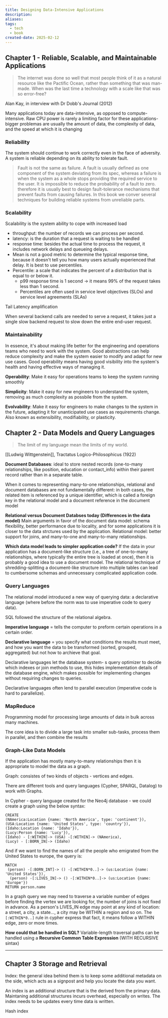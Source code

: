 ```yaml
---
title: Designing Data-Intensive Applications
description: 
aliases: 
tags:
  - tech
  - book
created-date: 2025-02-12
---
```




## Chapter 1 - Reliable, Scalable, and Maintainable Applications

> The internet was done so well that most people think of it as a natural resource like the Pactific Ocean, rather than something that was man-made. When was the last time a technology with a scale like that was so error-free?

Alan Kay, in interview with Dr Dobb's Journal (2012)


Many applications today are data-intensive, as opposed to compute-intensive. Raw CPU power is rarely a limiting factor for these applications- bigger problemas are usually the amount of data, the complexity of data, and the speed at which it is changing


### Reliability 
The system should continue to work correctly even in the face of adversity. A system is reliable depending on its ability to tolerate fault.

> Fault is not the same as failure. A fault is usually defined as one component of the system deviating from its spec, whereas a failure is when the system as a whole stops providing the required service to the user. It is impossible to reduce the probability of a fault to zero. therefore it is usually best to design fault-tolerance mechanisms that prevent faults from causing failures. In this book we conver several techniques for building reliable systems from unreliable parts.


### Scalability 
Scalability is the system ability to cope with increased load

- throughput: the number of records we can process per second.
- latency: is the duration that a request is waiting to be handled
- response time: besides the actual time to process the request, it includes network delays and queueing delays.
- Mean is not a good metric to determine the typical response time, because it doesn't tell you how many users actually experienced that delay. It is best to use percentiles.
- Percentile: a scale that indicates the percent of a distribution that is equal to or below it.
	- p99 response time is 1 second -> it means 99% of the request takes less than 1 second.
	- Percentiles are often used in service level objectives (SLOs) and service level agreements (SLAs)


Tail Latency amplification

When several backend calls are needed to serve a request, it takes just a single slow backend request to slow down the entire end-user request.

### Maintainability
In essence, it's about making life better for the engineering and operations teams who need to work with the system. Good abstractions can help reduce complexity and make the system easier to modify and adapt for new use cases. Good operability means having good visibility into the system's health and having effective ways of managing it.

**Operability**: Make it easy for operations teams to keep the system running smoothly

**Simplicity**: Make it easy for new engineers to understand the system, removing as much complexity as possbile from the system.

**Evolvability**: Make it easy for engineers to make changes to the system in the future, adapting it for unanticipated use cases as requirements change. Also known as extensibility, modifiability, or plasticity.




## Chapter 2 - Data Models and Query Languages

> The limit of my language mean the limits of my world.

[[Ludwig Wittgenstein]], Tractatus Logico-Philosophicus (1922)



**Document Databases**: ideal to store nested records (one-to-many relationships, like position, education or contact_info) within their parent record rather than in a separate table.


When it comes to representing many-to-one relationships, relational and document databases are not fundamentally different: in both cases, the related item is referenced by a unique identifier, which is called a foreign key in the relational model and a document reference in the document model

**Relational versus Document Databses today (Differences in the data model)**
Main arguments in favor of the document data model: schema flexibility, better performance due to locality, and for some applications it is closer to the data strctures used by the application.
Relational model: better support for joins, and many-to-one and many-to-many relationships.

**Which data model leads to simpler application code?** If the data in your application has a document-like structure (i.e., a tree of one-to-many relationships, where typically the entire tree is loaded at once), then it is probably a good idea to use a document model. The relational technique of shredding-splitting a document-like structure into multiple tables can lead to cumbersome schemas and unnecessary complicated application code.


### Query Languages
The relational model introduced a new way of querying data: a declarative language (where before the norm was to use imperative code to query data).

SQL followed the structure of the relational algebra.

**Imperative language** = tells the computer to preform certain operations in a certain order.

**Declarative language** = you specify what conditions the results must meet, and how you want the data to be transformed (sorted, grouped, aggregated) but not how to archieve that goal. 

Declarative languages let the database system- s query optimizer to decide which indexes or join methods to use, this hides implementation details of the database engine, which makes possible for implementing changes without requiring changes to queries.

Declarative languages often lend to parallel execution (imperative code is hard to parallelize).


### MapReduce
Programming model for processing large amounts of data in bulk across many machines.

The core idea is to divide a large task into smaller sub-tasks, process them in parallel, and then combine the results


### Graph-Like Data Models
If the application has mostly many-to-many relationships then it is appropriate to model the data as a graph.

Graph: consistes of two kinds of objects - vertices and edges.

There are different tools and query languages (Cypher, SPARQL, Datalog) to work with Graphs.

In Cypher - query language created for the Neo4j database - we could create a graph using the below syntax:

```
CREATE
(NAmerica:Location {name: 'North America', type: 'continent'}),
(USA:Location {name: 'United States', type: 'country'}),
(Idaho:Location {name: 'Idaho'}),
(Lucy:Person {name: 'Lucy'}),
(Idaho) - [:WITHIN]-> (USA) -[:WITHIN]-> (NAmerica),
(Lucy) - [:BORN_IN]-> (Idaho)
```

And if we want to find the names of all the people who emigrated from the United States to europe, the query is:

```
MATCH
 (person) -[:BORN_INT]-> () -[:WITHIN*0..]-> (us:Location {name: 'United States'}),
  (person) -[:LIVES_IN]-> () -[:WITHIN*0..]-> (us:Location {name: 'Europe'})
RETURN person.name
```


In a graph query we may need to traverse a variable number of edges before finding the vertex we are looking for, the number of joins is not fixed in advance. As a person's LIVES_IN edge may point at any kind of location: a street, a city, a state..., a city may be WITHIN a region and so on. The `[:WITHIN*0..]` rule in cypher express that fact, it means follow a WITHIN edge, zero or more times.


**How could that be handled in SQL?** Variable-length traversal paths can be handled using a **Recursive Common Table Expression** (WITH RECURSIVE sintax)

---

## Chapter 3 Storage and Retrieval


Index: the general idea behind them is to keep some additional metadata on the side, which acts as a signpost and help you locate the data you want.

An index is an additional structure that is the derived from the primary data. Maintaning additional structures incurs overhead, especially on writes.
The index needs to be updates every time data is written.

Hash index







